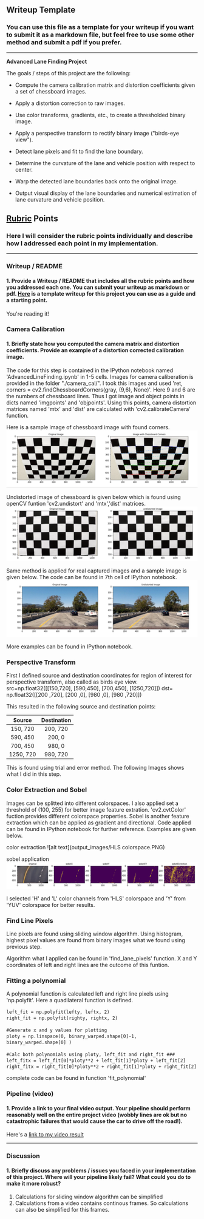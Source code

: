 ## Writeup Template

### You can use this file as a template for your writeup if you want to submit it as a markdown file, but feel free to use some other method and submit a pdf if you prefer.

---

**Advanced Lane Finding Project**

The goals / steps of this project are the following:

* Compute the camera calibration matrix and distortion coefficients given a set of chessboard images.


* Apply a distortion correction to raw images.
* Use color transforms, gradients, etc., to create a thresholded binary image.
* Apply a perspective transform to rectify binary image ("birds-eye view").
* Detect lane pixels and fit to find the lane boundary.
* Determine the curvature of the lane and vehicle position with respect to center.
* Warp the detected lane boundaries back onto the original image.
* Output visual display of the lane boundaries and numerical estimation of lane curvature and vehicle position.

[//]: # (Image References)

[image1]: ./examples/undistort_output.png "Undistorted"
[image2]: ./test_images/test1.jpg "Road Transformed"
[image3]: ./examples/binary_combo_example.jpg "Binary Example"
[image4]: ./examples/warped_straight_lines.jpg "Warp Example"
[image5]: ./examples/color_fit_lines.jpg "Fit Visual"
[image6]: ./examples/example_output.jpg "Output"
[video1]: ./project_video.mp4 "Video"

## [Rubric](https://review.udacity.com/#!/rubrics/571/view) Points

### Here I will consider the rubric points individually and describe how I addressed each point in my implementation.  

---

### Writeup / README

#### 1. Provide a Writeup / README that includes all the rubric points and how you addressed each one.  You can submit your writeup as markdown or pdf.  [Here](https://github.com/udacity/CarND-Advanced-Lane-Lines/blob/master/writeup_template.md) is a template writeup for this project you can use as a guide and a starting point.  

You're reading it!

### Camera Calibration

#### 1. Briefly state how you computed the camera matrix and distortion coefficients. Provide an example of a distortion corrected calibration image.


The code for this step is contained in the IPython notebook named 'AdvancedLineFinding.ipynb' in 1-5 cells. Images for camera caliberation is provided in the folder "./camera_cal/". I took this images and used  'ret, corners = cv2.findChessboardCorners(gray, (9,6), None)'. Here 9 and 6 are the numbers of chessboard lines. Thus I got image and object points in dicts named 'imgpoints' and 'objpoints'. Using this points, camera distortion matrices named 'mtx' and 'dist' are calculated with 'cv2.calibrateCamera' function.

Here is a sample image of chessboard image with found corners.
![alt text](output_images/chessboardwithcorners.PNG)

Undistorted image of chessboard is given below which is found using openCV funtion 'cv2.undistort' and 'mtx','dist' matrices.
![alt text](output_images/undistortedChessboard.PNG)

Same method is applied for real captured images and a sample image is given below. The code can be found in 7th cell of IPython notebook. 
![alt text](output_images/undistortedCapturedImage.PNG)

More examples can be found in IPython notebook.

### Perspective Transform

First I defined source and destination coordinates for region of interest for perspective transform, also called as birds eye view.
src=np.float32([[150,720], [590,450], [700,450], [1250,720]])
dst= np.float32([[200 ,720], [200  ,0], [980 ,0], [980 ,720]])

This resulted in the following source and destination points:

| Source        | Destination   | 
|:-------------:|:-------------:| 
| 150, 720      | 200, 720      | 
| 590, 450      | 200, 0        |
| 700, 450      | 980, 0        |
| 1250, 720     | 980, 720      |

This is found using trial and error method. The following Images shows what I did in this step. 

### Color Extraction and Sobel

Images can be splitted into different colorspaces. I also applied set a threshold of (100, 255) for better image feature extration. 
'cv2.cvtColor' fuction provides different colorspace properties. Sobel is another feature extraction which can be applied as gradient and directional. Code applied can be found in IPython notebook for further reference. Examples are given below.

color extraction
![alt text](output_images/HLS colorspace.PNG)

sobel application
![alt text](output_images/sobelall.PNG)

I selected 'H' and 'L' color channels from 'HLS' colorspace and 'Y' from 'YUV' colorspace for better results.


### Find Line Pixels

Line pixels are found using sliding window algorithm. Using histogram, highest pixel values are found from binary images what we found using previous step.

Algorithm what I applied can be found in 'find_lane_pixels' function. X and Y coordinates of left and right lines are the outcome of this funtion.

### Fitting a polynomial

A polynomial function is calculated left and right line pixels using 'np.polyfit'. Here a quadilateral function is defined.


    left_fit = np.polyfit(lefty, leftx, 2)
    right_fit = np.polyfit(righty, rightx, 2)
 
    #Generate x and y values for plotting
    ploty = np.linspace(0, binary_warped.shape[0]-1, binary_warped.shape[0] )    
    
    #Calc both polynomials using ploty, left_fit and right_fit ###
    left_fitx = left_fit[0]*ploty**2 + left_fit[1]*ploty + left_fit[2]
    right_fitx = right_fit[0]*ploty**2 + right_fit[1]*ploty + right_fit[2]
    
complete code can be found in function 'fit_polynomial'



### Pipeline (video)

#### 1. Provide a link to your final video output.  Your pipeline should perform reasonably well on the entire project video (wobbly lines are ok but no catastrophic failures that would cause the car to drive off the road!).

Here's a [link to my video result](./project_video_output.mp4)

---

### Discussion

#### 1. Briefly discuss any problems / issues you faced in your implementation of this project.  Where will your pipeline likely fail?  What could you do to make it more robust?

1. Calculations for sliding window algorithm can be simplified
2. Calculations from a video contains continous frames. So calculations can also be simplified for this frames.
